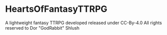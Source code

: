 # HeartsOfFantasyTTRPG
A lightweight fantasy TTRPG developed released under CC-By-4.0
All rights reserved to Dor "GodRabbit" Shlush
